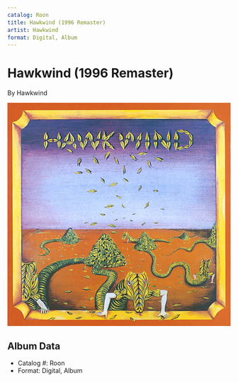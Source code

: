 ```yaml
---
catalog: Roon
title: Hawkwind (1996 Remaster)
artist: Hawkwind
format: Digital, Album
---
```


# Hawkwind (1996 Remaster)

By Hawkwind

![](../../assets/albumcovers/Hawkwind-Hawkwind_1996_Remaster.png)

## Album Data

- Catalog #: Roon
- Format: Digital, Album

